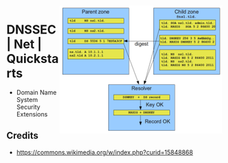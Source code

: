 <img src="assets/DNSSEC_resource_record_check.png" alt="Email" style="width: 380px;" align="right">

# DNSSEC | Net | Quickstarts
- Domain Name System Security Extensions

## Credits
- https://commons.wikimedia.org/w/index.php?curid=15848868
